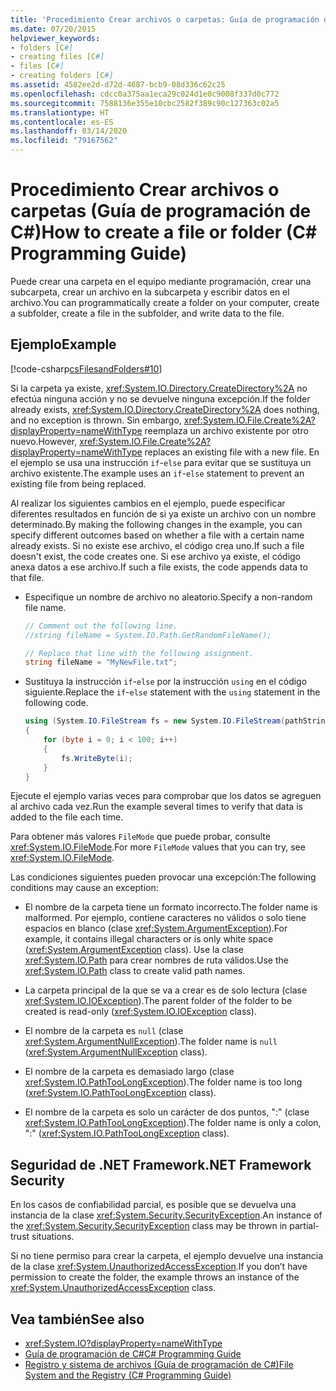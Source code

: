 ```yaml
---
title: 'Procedimiento Crear archivos o carpetas: Guía de programación de C#'
ms.date: 07/20/2015
helpviewer_keywords:
- folders [C#]
- creating files [C#]
- files [C#]
- creating folders [C#]
ms.assetid: 4582ee2d-d72d-4687-bcb9-08d336c62c25
ms.openlocfilehash: cdcc0a375aa1eca29c024d1e0c9008f337d0c772
ms.sourcegitcommit: 7588136e355e10cbc2582f389c90c127363c02a5
ms.translationtype: HT
ms.contentlocale: es-ES
ms.lasthandoff: 03/14/2020
ms.locfileid: "79167562"
---
```

# <a name="how-to-create-a-file-or-folder-c-programming-guide"></a><span data-ttu-id="406c6-102">Procedimiento Crear archivos o carpetas (Guía de programación de C#)</span><span class="sxs-lookup"><span data-stu-id="406c6-102">How to create a file or folder (C# Programming Guide)</span></span>
<span data-ttu-id="406c6-103">Puede crear una carpeta en el equipo mediante programación, crear una subcarpeta, crear un archivo en la subcarpeta y escribir datos en el archivo.</span><span class="sxs-lookup"><span data-stu-id="406c6-103">You can programmatically create a folder on your computer, create a subfolder, create a file in the subfolder, and write data to the file.</span></span>  
  
## <a name="example"></a><span data-ttu-id="406c6-104">Ejemplo</span><span class="sxs-lookup"><span data-stu-id="406c6-104">Example</span></span>  
 [!code-csharp[csFilesandFolders#10](~/samples/snippets/csharp/VS_Snippets_VBCSharp/csFilesAndFolders/CS/FileIteration.cs#10)]  
  
 <span data-ttu-id="406c6-105">Si la carpeta ya existe, <xref:System.IO.Directory.CreateDirectory%2A> no efectúa ninguna acción y no se devuelve ninguna excepción.</span><span class="sxs-lookup"><span data-stu-id="406c6-105">If the folder already exists, <xref:System.IO.Directory.CreateDirectory%2A> does nothing, and no exception is thrown.</span></span> <span data-ttu-id="406c6-106">Sin embargo, <xref:System.IO.File.Create%2A?displayProperty=nameWithType> reemplaza un archivo existente por otro nuevo.</span><span class="sxs-lookup"><span data-stu-id="406c6-106">However, <xref:System.IO.File.Create%2A?displayProperty=nameWithType> replaces an existing file with a new file.</span></span> <span data-ttu-id="406c6-107">En el ejemplo se usa una instrucción `if`-`else` para evitar que se sustituya un archivo existente.</span><span class="sxs-lookup"><span data-stu-id="406c6-107">The example uses an `if`-`else` statement to prevent an existing file from being replaced.</span></span>  
  
 <span data-ttu-id="406c6-108">Al realizar los siguientes cambios en el ejemplo, puede especificar diferentes resultados en función de si ya existe un archivo con un nombre determinado.</span><span class="sxs-lookup"><span data-stu-id="406c6-108">By making the following changes in the example, you can specify different outcomes based on whether a file with a certain name already exists.</span></span> <span data-ttu-id="406c6-109">Si no existe ese archivo, el código crea uno.</span><span class="sxs-lookup"><span data-stu-id="406c6-109">If such a file doesn't exist, the code creates one.</span></span> <span data-ttu-id="406c6-110">Si ese archivo ya existe, el código anexa datos a ese archivo.</span><span class="sxs-lookup"><span data-stu-id="406c6-110">If such a file exists, the code appends data to that file.</span></span>  
  
- <span data-ttu-id="406c6-111">Especifique un nombre de archivo no aleatorio.</span><span class="sxs-lookup"><span data-stu-id="406c6-111">Specify a non-random file name.</span></span>  
  
    ```csharp  
    // Comment out the following line.  
    //string fileName = System.IO.Path.GetRandomFileName();  
  
    // Replace that line with the following assignment.  
    string fileName = "MyNewFile.txt";  
    ```  
  
- <span data-ttu-id="406c6-112">Sustituya la instrucción `if`-`else` por la instrucción `using` en el código siguiente.</span><span class="sxs-lookup"><span data-stu-id="406c6-112">Replace the `if`-`else` statement with the `using` statement in the following code.</span></span>  
  
    ```csharp  
    using (System.IO.FileStream fs = new System.IO.FileStream(pathString, FileMode.Append))
    {  
        for (byte i = 0; i < 100; i++)  
        {  
            fs.WriteByte(i);  
        }  
    }  
    ```  
  
 <span data-ttu-id="406c6-113">Ejecute el ejemplo varias veces para comprobar que los datos se agreguen al archivo cada vez.</span><span class="sxs-lookup"><span data-stu-id="406c6-113">Run the example several times to verify that data is added to the file each time.</span></span>  
  
 <span data-ttu-id="406c6-114">Para obtener más valores `FileMode` que puede probar, consulte <xref:System.IO.FileMode>.</span><span class="sxs-lookup"><span data-stu-id="406c6-114">For more `FileMode` values that you can try, see <xref:System.IO.FileMode>.</span></span>  
  
 <span data-ttu-id="406c6-115">Las condiciones siguientes pueden provocar una excepción:</span><span class="sxs-lookup"><span data-stu-id="406c6-115">The following conditions may cause an exception:</span></span>  
  
- <span data-ttu-id="406c6-116">El nombre de la carpeta tiene un formato incorrecto.</span><span class="sxs-lookup"><span data-stu-id="406c6-116">The folder name is malformed.</span></span> <span data-ttu-id="406c6-117">Por ejemplo, contiene caracteres no válidos o solo tiene espacios en blanco (clase <xref:System.ArgumentException>).</span><span class="sxs-lookup"><span data-stu-id="406c6-117">For example, it contains illegal characters or is only white space (<xref:System.ArgumentException> class).</span></span> <span data-ttu-id="406c6-118">Use la clase <xref:System.IO.Path> para crear nombres de ruta válidos.</span><span class="sxs-lookup"><span data-stu-id="406c6-118">Use the <xref:System.IO.Path> class to create valid path names.</span></span>  
  
- <span data-ttu-id="406c6-119">La carpeta principal de la que se va a crear es de solo lectura (clase <xref:System.IO.IOException>).</span><span class="sxs-lookup"><span data-stu-id="406c6-119">The parent folder of the folder to be created is read-only (<xref:System.IO.IOException> class).</span></span>  
  
- <span data-ttu-id="406c6-120">El nombre de la carpeta es `null` (clase <xref:System.ArgumentNullException>).</span><span class="sxs-lookup"><span data-stu-id="406c6-120">The folder name is `null` (<xref:System.ArgumentNullException> class).</span></span>  
  
- <span data-ttu-id="406c6-121">El nombre de la carpeta es demasiado largo (clase <xref:System.IO.PathTooLongException>).</span><span class="sxs-lookup"><span data-stu-id="406c6-121">The folder name is too long (<xref:System.IO.PathTooLongException> class).</span></span>  
  
- <span data-ttu-id="406c6-122">El nombre de la carpeta es solo un carácter de dos puntos, ":" (clase <xref:System.IO.PathTooLongException>).</span><span class="sxs-lookup"><span data-stu-id="406c6-122">The folder name is only a colon, ":" (<xref:System.IO.PathTooLongException> class).</span></span>  
  
## <a name="net-framework-security"></a><span data-ttu-id="406c6-123">Seguridad de .NET Framework</span><span class="sxs-lookup"><span data-stu-id="406c6-123">.NET Framework Security</span></span>  
 <span data-ttu-id="406c6-124">En los casos de confiabilidad parcial, es posible que se devuelva una instancia de la clase <xref:System.Security.SecurityException>.</span><span class="sxs-lookup"><span data-stu-id="406c6-124">An instance of the <xref:System.Security.SecurityException> class may be thrown in partial-trust situations.</span></span>  
  
 <span data-ttu-id="406c6-125">Si no tiene permiso para crear la carpeta, el ejemplo devuelve una instancia de la clase <xref:System.UnauthorizedAccessException>.</span><span class="sxs-lookup"><span data-stu-id="406c6-125">If you don’t have permission to create the folder, the example throws an instance of the <xref:System.UnauthorizedAccessException> class.</span></span>  
  
## <a name="see-also"></a><span data-ttu-id="406c6-126">Vea también</span><span class="sxs-lookup"><span data-stu-id="406c6-126">See also</span></span>

- <xref:System.IO?displayProperty=nameWithType>
- [<span data-ttu-id="406c6-127">Guía de programación de C#</span><span class="sxs-lookup"><span data-stu-id="406c6-127">C# Programming Guide</span></span>](../index.md)
- [<span data-ttu-id="406c6-128">Registro y sistema de archivos (Guía de programación de C#)</span><span class="sxs-lookup"><span data-stu-id="406c6-128">File System and the Registry (C# Programming Guide)</span></span>](./index.md)
